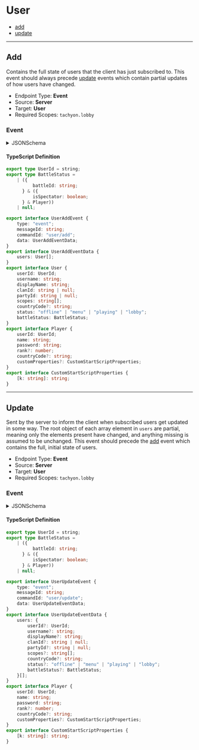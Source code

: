 <!-- THIS FILE IS AUTOMATICALLY GENERATED, PLEASE DO NOT EDIT IT MANUALLY -->

# User

- [add](#add)
- [update](#update)
---

## Add

Contains the full state of users that the client has just subscribed to. This event should always precede [update](#update) events which contain partial updates of how users have changed.

- Endpoint Type: **Event**
- Source: **Server**
- Target: **User**
- Required Scopes: `tachyon.lobby`

### Event

<details>
<summary>JSONSchema</summary>

```json
{
    "title": "UserAddEvent",
    "tachyon": {
        "source": "server",
        "target": "user",
        "scopes": ["tachyon.lobby"]
    },
    "type": "object",
    "properties": {
        "type": { "const": "event" },
        "messageId": { "type": "string" },
        "commandId": { "const": "user/add" },
        "data": {
            "title": "UserAddEventData",
            "type": "object",
            "properties": {
                "users": {
                    "type": "array",
                    "items": { "$ref": "../../definitions/user.json" }
                }
            },
            "required": ["users"]
        }
    },
    "required": ["type", "messageId", "commandId", "data"]
}

```
</details>

#### TypeScript Definition
```ts
export type UserId = string;
export type BattleStatus =
    | ({
          battleId: string;
      } & ({
          isSpectator: boolean;
      } & Player))
    | null;

export interface UserAddEvent {
    type: "event";
    messageId: string;
    commandId: "user/add";
    data: UserAddEventData;
}
export interface UserAddEventData {
    users: User[];
}
export interface User {
    userId: UserId;
    username: string;
    displayName: string;
    clanId: string | null;
    partyId: string | null;
    scopes: string[];
    countryCode?: string;
    status: "offline" | "menu" | "playing" | "lobby";
    battleStatus: BattleStatus;
}
export interface Player {
    userId: UserId;
    name: string;
    password: string;
    rank?: number;
    countryCode?: string;
    customProperties?: CustomStartScriptProperties;
}
export interface CustomStartScriptProperties {
    [k: string]: string;
}
```
---

## Update

Sent by the server to inform the client when subscribed users get updated in some way. The root object of each array element in `users` are partial, meaning only the elements present have changed, and anything missing is assumed to be unchanged. This event should precede the [add](#add) event which contains the full, initial state of users.

- Endpoint Type: **Event**
- Source: **Server**
- Target: **User**
- Required Scopes: `tachyon.lobby`

### Event

<details>
<summary>JSONSchema</summary>

```json
{
    "title": "UserUpdateEvent",
    "tachyon": {
        "source": "server",
        "target": "user",
        "scopes": ["tachyon.lobby"]
    },
    "type": "object",
    "properties": {
        "type": { "const": "event" },
        "messageId": { "type": "string" },
        "commandId": { "const": "user/update" },
        "data": {
            "title": "UserUpdateEventData",
            "type": "object",
            "properties": {
                "users": {
                    "type": "array",
                    "items": {
                        "type": "object",
                        "properties": {
                            "userId": {
                                "$ref": "../../definitions/userId.json"
                            },
                            "username": { "type": "string" },
                            "displayName": { "type": "string" },
                            "clanId": {
                                "anyOf": [
                                    { "type": "string" },
                                    { "type": "null" }
                                ]
                            },
                            "partyId": {
                                "anyOf": [
                                    { "type": "string" },
                                    { "type": "null" }
                                ]
                            },
                            "scopes": {
                                "type": "array",
                                "items": { "type": "string" }
                            },
                            "countryCode": { "type": "string" },
                            "status": {
                                "anyOf": [
                                    { "const": "offline" },
                                    { "const": "menu" },
                                    { "const": "playing" },
                                    { "const": "lobby" }
                                ]
                            },
                            "battleStatus": {
                                "$ref": "../../definitions/battleStatus.json"
                            }
                        }
                    }
                }
            },
            "required": ["users"]
        }
    },
    "required": ["type", "messageId", "commandId", "data"]
}

```
</details>

#### TypeScript Definition
```ts
export type UserId = string;
export type BattleStatus =
    | ({
          battleId: string;
      } & ({
          isSpectator: boolean;
      } & Player))
    | null;

export interface UserUpdateEvent {
    type: "event";
    messageId: string;
    commandId: "user/update";
    data: UserUpdateEventData;
}
export interface UserUpdateEventData {
    users: {
        userId?: UserId;
        username?: string;
        displayName?: string;
        clanId?: string | null;
        partyId?: string | null;
        scopes?: string[];
        countryCode?: string;
        status?: "offline" | "menu" | "playing" | "lobby";
        battleStatus?: BattleStatus;
    }[];
}
export interface Player {
    userId: UserId;
    name: string;
    password: string;
    rank?: number;
    countryCode?: string;
    customProperties?: CustomStartScriptProperties;
}
export interface CustomStartScriptProperties {
    [k: string]: string;
}
```
